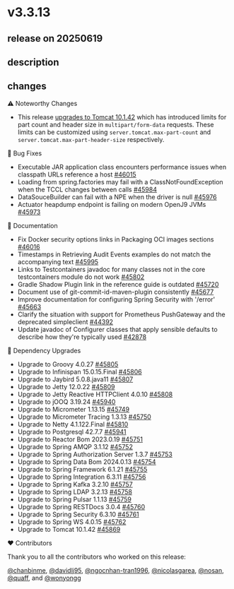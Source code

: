 # v3.3.13

## release on 20250619
## description
## changes
:warning: Noteworthy Changes

* This release <a href="https://github.com/spring-projects/spring-boot/issues/45869" data-hovercard-type="issue" data-hovercard-url="/spring-projects/spring-boot/issues/45869/hovercard">upgrades to Tomcat 10.1.42</a> which has introduced limits for part count and header size in <code>multipart/form-data</code> requests. These limits can be customized using <code>server.tomcat.max-part-count</code> and <code>server.tomcat.max-part-header-size</code> respectively.

🐞 Bug Fixes

* Executable JAR application class encounters performance issues when classpath URLs reference a host <a href="https://github.com/spring-projects/spring-boot/issues/46015" data-hovercard-type="issue" data-hovercard-url="/spring-projects/spring-boot/issues/46015/hovercard">#46015</a>
* Loading from spring.factories may fail with a ClassNotFoundException when the TCCL changes between calls <a href="https://github.com/spring-projects/spring-boot/issues/45984" data-hovercard-type="issue" data-hovercard-url="/spring-projects/spring-boot/issues/45984/hovercard">#45984</a>
* DataSouceBuilder can fail with a NPE when the driver is null <a href="https://github.com/spring-projects/spring-boot/pull/45976" data-hovercard-type="pull_request" data-hovercard-url="/spring-projects/spring-boot/pull/45976/hovercard">#45976</a>
* Actuator heapdump endpoint is failing on modern OpenJ9 JVMs <a href="https://github.com/spring-projects/spring-boot/issues/45973" data-hovercard-type="issue" data-hovercard-url="/spring-projects/spring-boot/issues/45973/hovercard">#45973</a>

📔 Documentation

* Fix Docker security options links in Packaging OCI images sections <a href="https://github.com/spring-projects/spring-boot/pull/46016" data-hovercard-type="pull_request" data-hovercard-url="/spring-projects/spring-boot/pull/46016/hovercard">#46016</a>
* Timestamps in Retrieving Audit Events examples do not match the accompanying text <a href="https://github.com/spring-projects/spring-boot/issues/45995" data-hovercard-type="issue" data-hovercard-url="/spring-projects/spring-boot/issues/45995/hovercard">#45995</a>
* Links to Testcontainers javadoc for many classes not in the core testcontainers module do not work <a href="https://github.com/spring-projects/spring-boot/issues/45802" data-hovercard-type="issue" data-hovercard-url="/spring-projects/spring-boot/issues/45802/hovercard">#45802</a>
* Gradle Shadow Plugin link in the reference guide is outdated <a href="https://github.com/spring-projects/spring-boot/pull/45720" data-hovercard-type="pull_request" data-hovercard-url="/spring-projects/spring-boot/pull/45720/hovercard">#45720</a>
* Document use of git-commit-id-maven-plugin consistently <a href="https://github.com/spring-projects/spring-boot/pull/45677" data-hovercard-type="pull_request" data-hovercard-url="/spring-projects/spring-boot/pull/45677/hovercard">#45677</a>
* Improve documentation for configuring Spring Security with '/error' <a href="https://github.com/spring-projects/spring-boot/issues/45663" data-hovercard-type="issue" data-hovercard-url="/spring-projects/spring-boot/issues/45663/hovercard">#45663</a>
* Clarify the situation with support for Prometheus PushGateway and the deprecated simpleclient <a href="https://github.com/spring-projects/spring-boot/issues/44392" data-hovercard-type="issue" data-hovercard-url="/spring-projects/spring-boot/issues/44392/hovercard">#44392</a>
* Update javadoc of Configurer classes that apply sensible defaults to describe how they're typically used <a href="https://github.com/spring-projects/spring-boot/issues/42878" data-hovercard-type="issue" data-hovercard-url="/spring-projects/spring-boot/issues/42878/hovercard">#42878</a>

🔨 Dependency Upgrades

* Upgrade to Groovy 4.0.27 <a href="https://github.com/spring-projects/spring-boot/issues/45805" data-hovercard-type="issue" data-hovercard-url="/spring-projects/spring-boot/issues/45805/hovercard">#45805</a>
* Upgrade to Infinispan 15.0.15.Final <a href="https://github.com/spring-projects/spring-boot/issues/45806" data-hovercard-type="issue" data-hovercard-url="/spring-projects/spring-boot/issues/45806/hovercard">#45806</a>
* Upgrade to Jaybird 5.0.8.java11 <a href="https://github.com/spring-projects/spring-boot/issues/45807" data-hovercard-type="issue" data-hovercard-url="/spring-projects/spring-boot/issues/45807/hovercard">#45807</a>
* Upgrade to Jetty 12.0.22 <a href="https://github.com/spring-projects/spring-boot/issues/45809" data-hovercard-type="issue" data-hovercard-url="/spring-projects/spring-boot/issues/45809/hovercard">#45809</a>
* Upgrade to Jetty Reactive HTTPClient 4.0.10 <a href="https://github.com/spring-projects/spring-boot/issues/45808" data-hovercard-type="issue" data-hovercard-url="/spring-projects/spring-boot/issues/45808/hovercard">#45808</a>
* Upgrade to jOOQ 3.19.24 <a href="https://github.com/spring-projects/spring-boot/issues/45940" data-hovercard-type="issue" data-hovercard-url="/spring-projects/spring-boot/issues/45940/hovercard">#45940</a>
* Upgrade to Micrometer 1.13.15 <a href="https://github.com/spring-projects/spring-boot/issues/45749" data-hovercard-type="issue" data-hovercard-url="/spring-projects/spring-boot/issues/45749/hovercard">#45749</a>
* Upgrade to Micrometer Tracing 1.3.13 <a href="https://github.com/spring-projects/spring-boot/issues/45750" data-hovercard-type="issue" data-hovercard-url="/spring-projects/spring-boot/issues/45750/hovercard">#45750</a>
* Upgrade to Netty 4.1.122.Final <a href="https://github.com/spring-projects/spring-boot/issues/45810" data-hovercard-type="issue" data-hovercard-url="/spring-projects/spring-boot/issues/45810/hovercard">#45810</a>
* Upgrade to Postgresql 42.7.7 <a href="https://github.com/spring-projects/spring-boot/issues/45941" data-hovercard-type="issue" data-hovercard-url="/spring-projects/spring-boot/issues/45941/hovercard">#45941</a>
* Upgrade to Reactor Bom 2023.0.19 <a href="https://github.com/spring-projects/spring-boot/issues/45751" data-hovercard-type="issue" data-hovercard-url="/spring-projects/spring-boot/issues/45751/hovercard">#45751</a>
* Upgrade to Spring AMQP 3.1.12 <a href="https://github.com/spring-projects/spring-boot/issues/45752" data-hovercard-type="issue" data-hovercard-url="/spring-projects/spring-boot/issues/45752/hovercard">#45752</a>
* Upgrade to Spring Authorization Server 1.3.7 <a href="https://github.com/spring-projects/spring-boot/issues/45753" data-hovercard-type="issue" data-hovercard-url="/spring-projects/spring-boot/issues/45753/hovercard">#45753</a>
* Upgrade to Spring Data Bom 2024.0.13 <a href="https://github.com/spring-projects/spring-boot/issues/45754" data-hovercard-type="issue" data-hovercard-url="/spring-projects/spring-boot/issues/45754/hovercard">#45754</a>
* Upgrade to Spring Framework 6.1.21 <a href="https://github.com/spring-projects/spring-boot/issues/45755" data-hovercard-type="issue" data-hovercard-url="/spring-projects/spring-boot/issues/45755/hovercard">#45755</a>
* Upgrade to Spring Integration 6.3.11 <a href="https://github.com/spring-projects/spring-boot/issues/45756" data-hovercard-type="issue" data-hovercard-url="/spring-projects/spring-boot/issues/45756/hovercard">#45756</a>
* Upgrade to Spring Kafka 3.2.10 <a href="https://github.com/spring-projects/spring-boot/issues/45757" data-hovercard-type="issue" data-hovercard-url="/spring-projects/spring-boot/issues/45757/hovercard">#45757</a>
* Upgrade to Spring LDAP 3.2.13 <a href="https://github.com/spring-projects/spring-boot/issues/45758" data-hovercard-type="issue" data-hovercard-url="/spring-projects/spring-boot/issues/45758/hovercard">#45758</a>
* Upgrade to Spring Pulsar 1.1.13 <a href="https://github.com/spring-projects/spring-boot/issues/45759" data-hovercard-type="issue" data-hovercard-url="/spring-projects/spring-boot/issues/45759/hovercard">#45759</a>
* Upgrade to Spring RESTDocs 3.0.4 <a href="https://github.com/spring-projects/spring-boot/issues/45760" data-hovercard-type="issue" data-hovercard-url="/spring-projects/spring-boot/issues/45760/hovercard">#45760</a>
* Upgrade to Spring Security 6.3.10 <a href="https://github.com/spring-projects/spring-boot/issues/45761" data-hovercard-type="issue" data-hovercard-url="/spring-projects/spring-boot/issues/45761/hovercard">#45761</a>
* Upgrade to Spring WS 4.0.15 <a href="https://github.com/spring-projects/spring-boot/issues/45762" data-hovercard-type="issue" data-hovercard-url="/spring-projects/spring-boot/issues/45762/hovercard">#45762</a>
* Upgrade to Tomcat 10.1.42 <a href="https://github.com/spring-projects/spring-boot/issues/45869" data-hovercard-type="issue" data-hovercard-url="/spring-projects/spring-boot/issues/45869/hovercard">#45869</a>

❤️ Contributors

Thank you to all the contributors who worked on this release:

<a class="user-mention notranslate" data-hovercard-type="user" data-hovercard-url="/users/chanbinme/hovercard" data-octo-click="hovercard-link-click" data-octo-dimensions="link_type:self" href="https://github.com/chanbinme">@chanbinme</a>, <a class="user-mention notranslate" data-hovercard-type="user" data-hovercard-url="/users/davidlj95/hovercard" data-octo-click="hovercard-link-click" data-octo-dimensions="link_type:self" href="https://github.com/davidlj95">@davidlj95</a>, <a class="user-mention notranslate" data-hovercard-type="user" data-hovercard-url="/users/ngocnhan-tran1996/hovercard" data-octo-click="hovercard-link-click" data-octo-dimensions="link_type:self" href="https://github.com/ngocnhan-tran1996">@ngocnhan-tran1996</a>, <a class="user-mention notranslate" data-hovercard-type="user" data-hovercard-url="/users/nicolasgarea/hovercard" data-octo-click="hovercard-link-click" data-octo-dimensions="link_type:self" href="https://github.com/nicolasgarea">@nicolasgarea</a>, <a class="user-mention notranslate" data-hovercard-type="user" data-hovercard-url="/users/nosan/hovercard" data-octo-click="hovercard-link-click" data-octo-dimensions="link_type:self" href="https://github.com/nosan">@nosan</a>, <a class="user-mention notranslate" data-hovercard-type="user" data-hovercard-url="/users/quaff/hovercard" data-octo-click="hovercard-link-click" data-octo-dimensions="link_type:self" href="https://github.com/quaff">@quaff</a>, and <a class="user-mention notranslate" data-hovercard-type="user" data-hovercard-url="/users/wonyongg/hovercard" data-octo-click="hovercard-link-click" data-octo-dimensions="link_type:self" href="https://github.com/wonyongg">@wonyongg</a>

